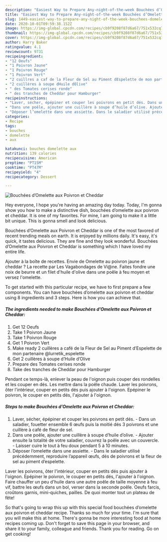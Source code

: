 ```yaml
---
description: "Easiest Way to Prepare Any-night-of-the-week Bouchées d’Omelette aux Poivron et Cheddar"
title: "Easiest Way to Prepare Any-night-of-the-week Bouchées d’Omelette aux Poivron et Cheddar"
slug: 1449-easiest-way-to-prepare-any-night-of-the-week-bouchees-domelette-aux-poivron-et-cheddar
date: 2020-10-01T09:59:38.152Z
image: https://img-global.cpcdn.com/recipes/cb9f9208f87d6a67/751x532cq70/bouchees-domelette-aux-poivron-et-cheddar-photo-principale-de-la-recette.jpg
thumbnail: https://img-global.cpcdn.com/recipes/cb9f9208f87d6a67/751x532cq70/bouchees-domelette-aux-poivron-et-cheddar-photo-principale-de-la-recette.jpg
cover: https://img-global.cpcdn.com/recipes/cb9f9208f87d6a67/751x532cq70/bouchees-domelette-aux-poivron-et-cheddar-photo-principale-de-la-recette.jpg
author: Harry Baker
ratingvalue: 4.1
reviewcount: 9731
recipeingredient:
- "12 Oeufs"
- "1 Poivron Jaune"
- "1 Poivron Rouge"
- "1 Poivron Vert"
- "2 cuillres a caf de la Fleur de Sel au Piment dEspelette de mon partenaire lurretik_espelette"
- "2 cuillères à soupe dHuile dOlive"
- " des Tomates cerises ronde"
- " des tranches de Cheddar pour Hamburger"
recipeinstructions:
- "Laver, sécher, épépiner et couper les poivrons en petit dés. Dans un saladier, fouetter ensemble 6 œufs puis la moitié dés 3 poivrons et une cuillère à café de fleur de sel."
- "Dans une poêle, ajouter une cuillère à soupe d’huile d’olive. Ajouter ensuite la totalité de votre saladier, couvrez la poêle avec un couvercle. Laisser cuire le tout à feu doux pendant 5 à 10 minutes."
- "Déposer l’omelette dans une assiette. Dans le saladier utilisé précédemment, reproduire l’appareil œufs, dés de poivrons et la fleur de sel au piment d’espelette."
categories:
- Recipe
tags:
- bouches
- domelette
- aux

katakunci: bouches domelette aux 
nutrition: 139 calories
recipecuisine: American
preptime: "PT15M"
cooktime: "PT47M"
recipeyield: "4"
recipecategory: Dessert

---
```



![Bouchées d’Omelette aux Poivron et Cheddar](https://img-global.cpcdn.com/recipes/cb9f9208f87d6a67/751x532cq70/bouchees-domelette-aux-poivron-et-cheddar-photo-principale-de-la-recette.jpg)

Hey everyone, I hope you're having an amazing day today. Today, I'm gonna show you how to make a distinctive dish, bouchées d’omelette aux poivron et cheddar. It is one of my favorites. For mine, I am going to make it a little bit unique. This is gonna smell and look delicious.

Bouchées d’Omelette aux Poivron et Cheddar is one of the most favored of recent trending meals on earth. It is enjoyed by millions daily. It's easy, it's quick, it tastes delicious. They are fine and they look wonderful. Bouchées d’Omelette aux Poivron et Cheddar is something which I have loved my entire life.

Ajouter à la boîte de recettes. Envie de Omelette au poivron jaune et cheddar ? La recette par Les Vagabondages de Vi@ne. Faites fondre une noix de beurre et un filet d&#39;huile d&#39;olive dans une poêle à feu moyen et versez l&#39;omelette.


To get started with this particular recipe, we have to first prepare a few components. You can have bouchées d’omelette aux poivron et cheddar using 8 ingredients and 3 steps. Here is how you can achieve that.

<!--inarticleads1-->

##### The ingredients needed to make Bouchées d’Omelette aux Poivron et Cheddar:

1. Get 12 Oeufs
1. Take 1 Poivron Jaune
1. Take 1 Poivron Rouge
1. Get 1 Poivron Vert
1. Make ready 2 cuillères a café de la Fleur de Sel au Piment d’Espelette de mon partenaire @lurretik_espelette
1. Get 2 cuillères à soupe d’Huile d’Olive
1. Prepare  des Tomates cerises ronde
1. Take  des tranches de Cheddar pour Hamburger


Pendant ce temps-là, enlever la peau de l&#39;oignon puis couper des rondelles et les couper en dés. Les mettre dans la poêle chaude. Laver les poivrons, ôter l&#39;intérieur, couper en petits dés puis ajouter à l&#39;oignon. Epépiner le poivron, le couper en petits dés, l&#39;ajouter à l&#39;oignon. 

<!--inarticleads2-->

##### Steps to make Bouchées d’Omelette aux Poivron et Cheddar:

1. Laver, sécher, épépiner et couper les poivrons en petit dés. - Dans un saladier, fouetter ensemble 6 œufs puis la moitié dés 3 poivrons et une cuillère à café de fleur de sel.
1. Dans une poêle, ajouter une cuillère à soupe d’huile d’olive. - Ajouter ensuite la totalité de votre saladier, couvrez la poêle avec un couvercle. - Laisser cuire le tout à feu doux pendant 5 à 10 minutes.
1. Déposer l’omelette dans une assiette. - Dans le saladier utilisé précédemment, reproduire l’appareil œufs, dés de poivrons et la fleur de sel au piment d’espelette.


Laver les poivrons, ôter l&#39;intérieur, couper en petits dés puis ajouter à l&#39;oignon. Epépiner le poivron, le couper en petits dés, l&#39;ajouter à l&#39;oignon. Faire chauffer un peu d&#39;huile dans une autre poêle de taille moyenne à feu vif, battre les œufs dans un bol, verser dans la seconde poêle. Oeufs farcis, croûtons garnis, mini-quiches, pailles. De quoi monter tout un plateau de fête! 

So that's going to wrap this up with this special food bouchées d’omelette aux poivron et cheddar recipe. Thanks so much for your time. I'm sure that you will make this at home. There's gonna be more interesting food at home recipes coming up. Don't forget to save this page in your browser, and share it to your family, colleague and friends. Thank you for reading. Go on get cooking!
